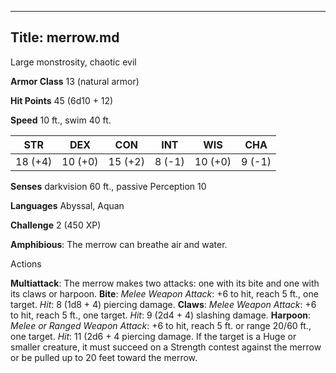 -------------------------
Title: merrow.md
-------------------------


Large monstrosity, chaotic evil

**Armor Class** 13 (natural armor)

**Hit Points** 45 (6d10 + 12)

**Speed** 10 ft., swim 40 ft.

  STR|       DEX|       CON|       INT|      WIS|       CHA
  ---------| ---------| ---------| --------| ---------| --------
   18 (+4)   | 10 (+0)   | 15 (+2)   | 8 (-1)   | 10 (+0)   | 9 (-1)

**Senses** darkvision 60 ft., passive Perception 10

**Languages** Abyssal, Aquan

**Challenge** 2 (450 XP)


**Amphibious**: The merrow can breathe air and water.


Actions

**Multiattack**: The merrow makes two attacks: one with its bite and
    one with its claws or harpoon.
**Bite**: *Melee Weapon Attack*: +6 to hit, reach 5 ft., one target.
    *Hit*: 8 (1d8 + 4) piercing damage.
**Claws**: *Melee Weapon Attack*: +6 to hit, reach 5 ft.,
    one target. *Hit*: 9 (2d4 + 4) slashing damage.
**Harpoon**: *Melee or Ranged Weapon Attack*: +6 to hit, reach 5 ft.
    or range 20/60 ft., one target. *Hit*: 11 (2d6 + 4 piercing damage.
    If the target is a Huge or smaller creature, it must succeed on a
    Strength contest against the merrow or be pulled up to 20 feet
    toward the merrow.

